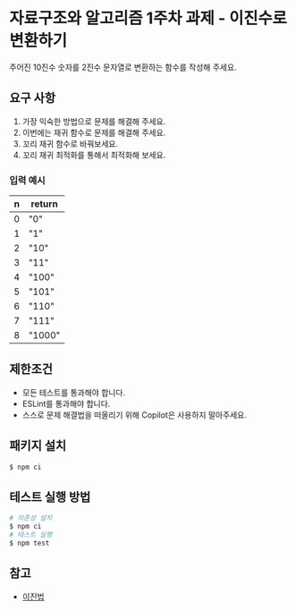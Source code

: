 # 자료구조와 알고리즘 1주차 과제 - 이진수로 변환하기

주어진 10진수 숫자를 2진수 문자열로 변환하는 함수를 작성해 주세요.

## 요구 사항

1. 가장 익숙한 방법으로 문제를 해결해 주세요.
2. 이번에는 재귀 함수로 문제를 해결해 주세요.
3. 꼬리 재귀 함수로 바꿔보세요.
4. 꼬리 재귀 최적화를 통해서 최적화해 보세요.

### 입력 예시

| n   | return |
| --- | ------ |
| 0   | "0"    |
| 1   | "1"    |
| 2   | "10"   |
| 3   | "11"   |
| 4   | "100"  |
| 5   | "101"  |
| 6   | "110"  |
| 7   | "111"  |
| 8   | "1000" |

## 제한조건

- 모든 테스트를 통과해야 합니다.
- ESLint를 통과해야 합니다.
- 스스로 문제 해결법을 떠올리기 위해 Copilot은 사용하지 말아주세요.

## 패키지 설치

```bash
$ npm ci
```

## 테스트 실행 방법

```bash
# 의존성 설치
$ npm ci
# 테스트 실행
$ npm test
```

## 참고

- [이진법](https://ko.wikipedia.org/wiki/%EC%9D%B4%EC%A7%84%EB%B2%95)
